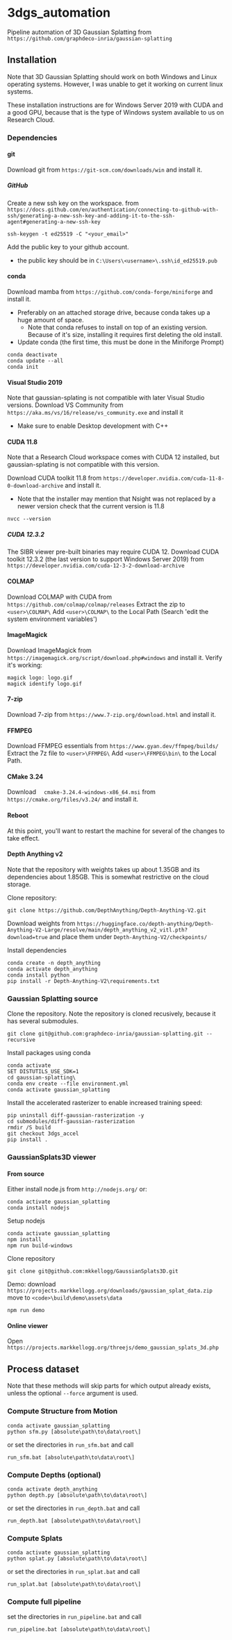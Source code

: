 # 3dgs_automation
Pipeline automation of 3D Gaussian Splatting from
`https://github.com/graphdeco-inria/gaussian-splatting`

## Installation
Note that 3D Gaussian Splatting should work on both Windows and Linux operating systems.
However, I was unable to get it working on current linux systems.

These installation instructions are for Windows Server 2019 with CUDA and a good GPU,
because that is the type of Windows system available to us on Research Cloud.

### Dependencies
#### git
Download git from `https://git-scm.com/downloads/win` and install it.

##### GitHub
Create a new ssh key on the workspace.
from `https://docs.github.com/en/authentication/connecting-to-github-with-ssh/generating-a-new-ssh-key-and-adding-it-to-the-ssh-agent#generating-a-new-ssh-key`
```(cmd)
ssh-keygen -t ed25519 -C "<your_email>"
```
Add the public key to your github account.
* the public key should be in `C:\Users\<username>\.ssh\id_ed25519.pub`

#### conda
Download mamba from `https://github.com/conda-forge/miniforge` and install it.
* Preferably on an attached storage drive, because conda takes up a huge amount of space.
  * Note that conda refuses to install on top of an existing version.
    Because of it's size, installing it requires first deleting the old install.
* Update conda (the first time, this must be done in the Miniforge Prompt)
```(cmd)
conda deactivate
conda update --all
conda init
```

#### Visual Studio 2019
Note that gaussian-splating is not compatible with later Visual Studio versions.
Download VS Community from `https://aka.ms/vs/16/release/vs_community.exe` and install it
* Make sure to enable Desktop development with C++

#### CUDA 11.8
Note that a Research Cloud workspace comes with CUDA 12 installed,
but gaussian-splating is not compatible with this version.

Download CUDA toolkit 11.8 from
`https://developer.nvidia.com/cuda-11-8-0-download-archive` and install it.
* Note that the installer may mention that Nsight was not replaced by a newer version
  check that the current version is 11.8
```(cmd)
nvcc --version
```

##### CUDA 12.3.2
The SIBR viewer pre-built binaries may require CUDA 12.
Download CUDA toolkit 12.3.2 (the last version to support Windows Server 2019) from
`https://developer.nvidia.com/cuda-12-3-2-download-archive`

#### COLMAP
Download COLMAP with CUDA from `https://github.com/colmap/colmap/releases`
Extract the zip to `<user>\COLMAP\`
Add `<user>\COLMAP\` to the Local Path (Search 'edit the system environment variables')

#### ImageMagick
Download ImageMagick from `https://imagemagick.org/script/download.php#windows` and
install it.
Verify it's working:
```(cmd)
magick logo: logo.gif
magick identify logo.gif
```

#### 7-zip
Download 7-zip from `https://www.7-zip.org/download.html` and install it.

#### FFMPEG
Download FFMPEG essentials from `https://www.gyan.dev/ffmpeg/builds/`
Extract the 7z file to `<user>\FFMPEG\`
Add `<user>\FFMPEG\bin\` to the Local Path.

#### CMake 3.24
Download `	cmake-3.24.4-windows-x86_64.msi` from `https://cmake.org/files/v3.24/` and
install it.

#### Reboot
At this point, you'll want to restart the machine for several of the changes to take
effect.

#### Depth Anything v2
Note that the repository with weights takes up about 1.35GB and its dependencies about 1.85GB. This is somewhat restrictive on the cloud storage.

Clone repository:
```(cmd)
git clone https://github.com/DepthAnything/Depth-Anything-V2.git
```
Download weights from `https://huggingface.co/depth-anything/Depth-Anything-V2-Large/resolve/main/depth_anything_v2_vitl.pth?download=true` and place them under `Depth-Anything-V2/checkpoints/`

Install dependencies
```(cmd)
conda create -n depth_anything
conda activate depth_anything
conda install python
pip install -r Depth-Anything-V2\requirements.txt
```

### Gaussian Splatting source
Clone the repository.
Note the repository is cloned recusively, because it has several submodules.
```(cmd)
git clone git@github.com:graphdeco-inria/gaussian-splatting.git --recursive
```

Install packages using conda
```(cmd)
conda activate
SET DISTUTILS_USE_SDK=1
cd gaussian-splatting\
conda env create --file environment.yml
conda activate gaussian_splatting
```

Install the accelerated rasterizer to enable increased training speed:
```(cmd)
pip uninstall diff-gaussian-rasterization -y
cd submodules/diff-gaussian-rasterization
rmdir /S build
git checkout 3dgs_accel
pip install .
```

### GaussianSplats3D viewer
#### From source
Either install node.js from `http://nodejs.org/`
or:
```(cmd)
conda activate gaussian_splatting
conda install nodejs
```

Setup nodejs
```(cmd)
conda activate gaussian_splatting
npm install
npm run build-windows
```

Clone repository
```(cmd)
git clone git@github.com:mkkellogg/GaussianSplats3D.git
```

Demo:
download `https://projects.markkellogg.org/downloads/gaussian_splat_data.zip`
move to `<code>\build\demo\assets\data`
```(cmd)
npm run demo
```

#### Online viewer
Open `https://projects.markkellogg.org/threejs/demo_gaussian_splats_3d.php`


## Process dataset
Note that these methods will skip parts for which output already exists,
unless the optional `--force` argument is used.


### Compute Structure from Motion
```(cmd)
conda activate gaussian_splatting
python sfm.py [absolute\path\to\data\root\]
```

or set the directories in `run_sfm.bat` and call
```(cmd)
run_sfm.bat [absolute\path\to\data\root\]
```

### Compute Depths (optional)
```(cmd)
conda activate depth_anything
python depth.py [absolute\path\to\data\root\]
```

or set the directories in `run_depth.bat` and call
```(cmd)
run_depth.bat [absolute\path\to\data\root\]
```

### Compute Splats
```(cmd)
conda activate gaussian_splatting
python splat.py [absolute\path\to\data\root\]
```

or set the directories in `run_splat.bat` and call
```(cmd)
run_splat.bat [absolute\path\to\data\root\]
```

### Compute full pipeline
set the directories in `run_pipeline.bat` and call
```(cmd)
run_pipeline.bat [absolute\path\to\data\root\]
```
